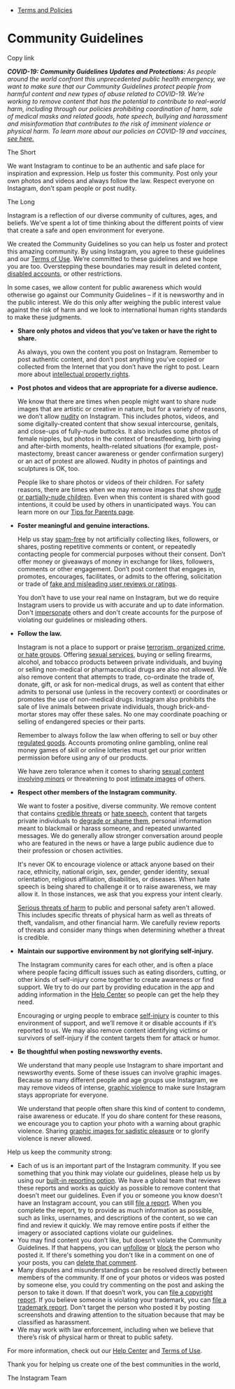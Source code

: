 *   [Terms and Policies](https://help.instagram.com/1417489251945243/?helpref=breadcrumb)

Community Guidelines
====================

Copy link

_**COVID-19: Community Guidelines Updates and Protections:** As people around the world confront this unprecedented public health emergency, we want to make sure that our Community Guidelines protect people from harmful content and new types of abuse related to COVID-19. We’re working to remove content that has the potential to contribute to real-world harm, including through our policies prohibiting coordination of harm, sale of medical masks and related goods, hate speech, bullying and harassment and misinformation that contributes to the risk of imminent violence or physical harm. To learn more about our policies on COVID-19 and vaccines, [see here.](https://help.instagram.com/697825587576762?helpref=faq_content)_

The Short

We want Instagram to continue to be an authentic and safe place for inspiration and expression. Help us foster this community. Post only your own photos and videos and always follow the law. Respect everyone on Instagram, don’t spam people or post nudity.

The Long

Instagram is a reflection of our diverse community of cultures, ages, and beliefs. We’ve spent a lot of time thinking about the different points of view that create a safe and open environment for everyone.

We created the Community Guidelines so you can help us foster and protect this amazing community. By using Instagram, you agree to these guidelines and our [Terms of Use](https://www.instagram.com/legal/terms). We’re committed to these guidelines and we hope you are too. Overstepping these boundaries may result in deleted content, [disabled accounts](https://help.instagram.com/366993040048856?helpref=faq_content), or other restrictions.

In some cases, we allow content for public awareness which would otherwise go against our Community Guidelines – if it is newsworthy and in the public interest. We do this only after weighing the public interest value against the risk of harm and we look to international human rights standards to make these judgments.

*   **Share only photos and videos that you’ve taken or have the right to share.**
    
    As always, you own the content you post on Instagram. Remember to post authentic content, and don’t post anything you’ve copied or collected from the Internet that you don’t have the right to post. Learn more about [intellectual property rights](https://help.instagram.com/126382350847838?helpref=faq_content).
    
*   **Post photos and videos that are appropriate for a diverse audience.**
    
    We know that there are times when people might want to share nude images that are artistic or creative in nature, but for a variety of reasons, we don’t allow [nudity](https://l.instagram.com/?u=https%3A%2F%2Fwww.facebook.com%2Fcommunitystandards%2Fadult_nudity_sexual_activity&e=AT1Cdl15rd13PtH7kECKHa-O0fsoCSgKAYo8tf2U7qbu01-GUxkDP9Rgl7nA3Kd8uOEXmfbUFph_f1c19_V0J19T2WLviKZJc4B-6b7AjdptUhuk575MXSQo-YJ-W_ZzPvbQgnSa1Sena6NV7UcqJi_rgs_r6BAszPJkmw) on Instagram. This includes photos, videos, and some digitally-created content that show sexual intercourse, genitals, and close-ups of fully-nude buttocks. It also includes some photos of female nipples, but photos in the context of breastfeeding, birth giving and after-birth moments, health-related situations (for example, post-mastectomy, breast cancer awareness or gender confirmation surgery) or an act of protest are allowed. Nudity in photos of paintings and sculptures is OK, too.
    
    People like to share photos or videos of their children. For safety reasons, there are times when we may remove images that show [nude or partially-nude children](https://l.instagram.com/?u=https%3A%2F%2Fwww.facebook.com%2Fcommunitystandards%2Fchild_nudity_sexual_exploitation&e=AT1Cdl15rd13PtH7kECKHa-O0fsoCSgKAYo8tf2U7qbu01-GUxkDP9Rgl7nA3Kd8uOEXmfbUFph_f1c19_V0J19T2WLviKZJc4B-6b7AjdptUhuk575MXSQo-YJ-W_ZzPvbQgnSa1Sena6NV7UcqJi_rgs_r6BAszPJkmw). Even when this content is shared with good intentions, it could be used by others in unanticipated ways. You can learn more on our [Tips for Parents page](https://help.instagram.com/154475974694511/?helpref=faq_content).
    
*   **Foster meaningful and genuine interactions.**
    
    Help us stay [spam-free](https://l.instagram.com/?u=https%3A%2F%2Fwww.facebook.com%2Fcommunitystandards%2Fspam&e=AT1Cdl15rd13PtH7kECKHa-O0fsoCSgKAYo8tf2U7qbu01-GUxkDP9Rgl7nA3Kd8uOEXmfbUFph_f1c19_V0J19T2WLviKZJc4B-6b7AjdptUhuk575MXSQo-YJ-W_ZzPvbQgnSa1Sena6NV7UcqJi_rgs_r6BAszPJkmw) by not artificially collecting likes, followers, or shares, posting repetitive comments or content, or repeatedly contacting people for commercial purposes without their consent. Don’t offer money or giveaways of money in exchange for likes, followers, comments or other engagement. Don’t post content that engages in, promotes, encourages, facilitates, or admits to the offering, solicitation or trade of [fake and misleading user reviews or ratings](https://l.instagram.com/?u=https%3A%2F%2Fwww.facebook.com%2Fcommunitystandards%2Ffraud_deception&e=AT1Cdl15rd13PtH7kECKHa-O0fsoCSgKAYo8tf2U7qbu01-GUxkDP9Rgl7nA3Kd8uOEXmfbUFph_f1c19_V0J19T2WLviKZJc4B-6b7AjdptUhuk575MXSQo-YJ-W_ZzPvbQgnSa1Sena6NV7UcqJi_rgs_r6BAszPJkmw).
    
    You don’t have to use your real name on Instagram, but we do require Instagram users to provide us with accurate and up to date information. Don't [impersonate](https://l.instagram.com/?u=https%3A%2F%2Fwww.facebook.com%2Fcommunitystandards%2Fmisrepresentation&e=AT1Cdl15rd13PtH7kECKHa-O0fsoCSgKAYo8tf2U7qbu01-GUxkDP9Rgl7nA3Kd8uOEXmfbUFph_f1c19_V0J19T2WLviKZJc4B-6b7AjdptUhuk575MXSQo-YJ-W_ZzPvbQgnSa1Sena6NV7UcqJi_rgs_r6BAszPJkmw) others and don't create accounts for the purpose of violating our guidelines or misleading others.
    
*   **Follow the law.**
    
    Instagram is not a place to support or praise [terrorism, organized crime, or hate groups](https://l.instagram.com/?u=https%3A%2F%2Fwww.facebook.com%2Fcommunitystandards%2Fdangerous_individuals_organizations&e=AT1Cdl15rd13PtH7kECKHa-O0fsoCSgKAYo8tf2U7qbu01-GUxkDP9Rgl7nA3Kd8uOEXmfbUFph_f1c19_V0J19T2WLviKZJc4B-6b7AjdptUhuk575MXSQo-YJ-W_ZzPvbQgnSa1Sena6NV7UcqJi_rgs_r6BAszPJkmw). Offering [sexual services](https://l.instagram.com/?u=https%3A%2F%2Fwww.facebook.com%2Fcommunitystandards%2Fsexual_solicitation&e=AT1Cdl15rd13PtH7kECKHa-O0fsoCSgKAYo8tf2U7qbu01-GUxkDP9Rgl7nA3Kd8uOEXmfbUFph_f1c19_V0J19T2WLviKZJc4B-6b7AjdptUhuk575MXSQo-YJ-W_ZzPvbQgnSa1Sena6NV7UcqJi_rgs_r6BAszPJkmw), buying or selling firearms, alcohol, and tobacco products between private individuals, and buying or selling non-medical or pharmaceutical drugs are also not allowed. We also remove content that attempts to trade, co-ordinate the trade of, donate, gift, or ask for non-medical drugs, as well as content that either admits to personal use (unless in the recovery context) or coordinates or promotes the use of non-medical drugs. Instagram also prohibits the sale of live animals between private individuals, though brick-and-mortar stores may offer these sales. No one may coordinate poaching or selling of endangered species or their parts.
    
    Remember to always follow the law when offering to sell or buy other [regulated goods](https://l.instagram.com/?u=https%3A%2F%2Fwww.facebook.com%2Fcommunitystandards%2Fregulated_goods&e=AT1Cdl15rd13PtH7kECKHa-O0fsoCSgKAYo8tf2U7qbu01-GUxkDP9Rgl7nA3Kd8uOEXmfbUFph_f1c19_V0J19T2WLviKZJc4B-6b7AjdptUhuk575MXSQo-YJ-W_ZzPvbQgnSa1Sena6NV7UcqJi_rgs_r6BAszPJkmw). Accounts promoting online gambling, online real money games of skill or online lotteries must get our prior written permission before using any of our products.
    
    We have zero tolerance when it comes to sharing [sexual content involving minors](https://l.instagram.com/?u=https%3A%2F%2Fwww.facebook.com%2Fcommunitystandards%2Fchild_nudity_sexual_exploitation&e=AT1Cdl15rd13PtH7kECKHa-O0fsoCSgKAYo8tf2U7qbu01-GUxkDP9Rgl7nA3Kd8uOEXmfbUFph_f1c19_V0J19T2WLviKZJc4B-6b7AjdptUhuk575MXSQo-YJ-W_ZzPvbQgnSa1Sena6NV7UcqJi_rgs_r6BAszPJkmw) or threatening to post [intimate images](https://l.instagram.com/?u=https%3A%2F%2Fwww.facebook.com%2Fcommunitystandards%2Fsexual_exploitation_adults&e=AT1Cdl15rd13PtH7kECKHa-O0fsoCSgKAYo8tf2U7qbu01-GUxkDP9Rgl7nA3Kd8uOEXmfbUFph_f1c19_V0J19T2WLviKZJc4B-6b7AjdptUhuk575MXSQo-YJ-W_ZzPvbQgnSa1Sena6NV7UcqJi_rgs_r6BAszPJkmw) of others.
    
*   **Respect other members of the Instagram community.**
    
    We want to foster a positive, diverse community. We remove content that contains [credible threats](https://l.instagram.com/?u=https%3A%2F%2Fwww.facebook.com%2Fcommunitystandards%2Fcredible_violence&e=AT1Cdl15rd13PtH7kECKHa-O0fsoCSgKAYo8tf2U7qbu01-GUxkDP9Rgl7nA3Kd8uOEXmfbUFph_f1c19_V0J19T2WLviKZJc4B-6b7AjdptUhuk575MXSQo-YJ-W_ZzPvbQgnSa1Sena6NV7UcqJi_rgs_r6BAszPJkmw) or [hate speech](https://l.instagram.com/?u=https%3A%2F%2Fwww.facebook.com%2Fcommunitystandards%2Fhate_speech&e=AT1Cdl15rd13PtH7kECKHa-O0fsoCSgKAYo8tf2U7qbu01-GUxkDP9Rgl7nA3Kd8uOEXmfbUFph_f1c19_V0J19T2WLviKZJc4B-6b7AjdptUhuk575MXSQo-YJ-W_ZzPvbQgnSa1Sena6NV7UcqJi_rgs_r6BAszPJkmw), content that targets private individuals to [degrade or shame them](https://l.instagram.com/?u=https%3A%2F%2Fwww.facebook.com%2Fcommunitystandards%2Fbullying&e=AT1Cdl15rd13PtH7kECKHa-O0fsoCSgKAYo8tf2U7qbu01-GUxkDP9Rgl7nA3Kd8uOEXmfbUFph_f1c19_V0J19T2WLviKZJc4B-6b7AjdptUhuk575MXSQo-YJ-W_ZzPvbQgnSa1Sena6NV7UcqJi_rgs_r6BAszPJkmw), personal information meant to blackmail or harass someone, and repeated unwanted messages. We do generally allow stronger conversation around people who are featured in the news or have a large public audience due to their profession or chosen activities.
    
    It's never OK to encourage violence or attack anyone based on their race, ethnicity, national origin, sex, gender, gender identity, sexual orientation, religious affiliation, disabilities, or diseases. When hate speech is being shared to challenge it or to raise awareness, we may allow it. In those instances, we ask that you express your intent clearly.
    
    [Serious threats of harm](https://l.instagram.com/?u=https%3A%2F%2Fwww.facebook.com%2Fcommunitystandards%2Fcredible_violence&e=AT1Cdl15rd13PtH7kECKHa-O0fsoCSgKAYo8tf2U7qbu01-GUxkDP9Rgl7nA3Kd8uOEXmfbUFph_f1c19_V0J19T2WLviKZJc4B-6b7AjdptUhuk575MXSQo-YJ-W_ZzPvbQgnSa1Sena6NV7UcqJi_rgs_r6BAszPJkmw) to public and personal safety aren't allowed. This includes specific threats of physical harm as well as threats of theft, vandalism, and other financial harm. We carefully review reports of threats and consider many things when determining whether a threat is credible.
    
*   **Maintain our supportive environment by not glorifying self-injury.**
    
    The Instagram community cares for each other, and is often a place where people facing difficult issues such as eating disorders, cutting, or other kinds of self-injury come together to create awareness or find support. We try to do our part by providing education in the app and adding information in the [Help Center](https://help.instagram.com/) so people can get the help they need.
    
    Encouraging or urging people to embrace [self-injury](https://l.instagram.com/?u=https%3A%2F%2Fwww.facebook.com%2Fcommunitystandards%2Fsuicide_self_injury_violence&e=AT1Cdl15rd13PtH7kECKHa-O0fsoCSgKAYo8tf2U7qbu01-GUxkDP9Rgl7nA3Kd8uOEXmfbUFph_f1c19_V0J19T2WLviKZJc4B-6b7AjdptUhuk575MXSQo-YJ-W_ZzPvbQgnSa1Sena6NV7UcqJi_rgs_r6BAszPJkmw) is counter to this environment of support, and we’ll remove it or disable accounts if it’s reported to us. We may also remove content identifying victims or survivors of self-injury if the content targets them for attack or humor.
    
*   **Be thoughtful when posting newsworthy events.**
    
    We understand that many people use Instagram to share important and newsworthy events. Some of these issues can involve graphic images. Because so many different people and age groups use Instagram, we may remove videos of intense, [graphic violence](https://l.instagram.com/?u=https%3A%2F%2Fwww.facebook.com%2Fcommunitystandards%2Fgraphic_violence&e=AT1Cdl15rd13PtH7kECKHa-O0fsoCSgKAYo8tf2U7qbu01-GUxkDP9Rgl7nA3Kd8uOEXmfbUFph_f1c19_V0J19T2WLviKZJc4B-6b7AjdptUhuk575MXSQo-YJ-W_ZzPvbQgnSa1Sena6NV7UcqJi_rgs_r6BAszPJkmw) to make sure Instagram stays appropriate for everyone.
    
    We understand that people often share this kind of content to condemn, raise awareness or educate. If you do share content for these reasons, we encourage you to caption your photo with a warning about graphic violence. Sharing [graphic images for sadistic pleasure](https://l.instagram.com/?u=https%3A%2F%2Fwww.facebook.com%2Fcommunitystandards%2Fcruel_insensitive&e=AT1Cdl15rd13PtH7kECKHa-O0fsoCSgKAYo8tf2U7qbu01-GUxkDP9Rgl7nA3Kd8uOEXmfbUFph_f1c19_V0J19T2WLviKZJc4B-6b7AjdptUhuk575MXSQo-YJ-W_ZzPvbQgnSa1Sena6NV7UcqJi_rgs_r6BAszPJkmw) or to glorify violence is never allowed.
    

Help us keep the community strong:

*   Each of us is an important part of the Instagram community. If you see something that you think may violate our guidelines, please help us by using our [built-in reporting option](https://help.instagram.com/165828726894770?helpref=faq_content). We have a global team that reviews these reports and works as quickly as possible to remove content that doesn’t meet our guidelines. Even if you or someone you know doesn’t have an Instagram account, you can still [file a report](https://help.instagram.com/contact/383679321740945). When you complete the report, try to provide as much information as possible, such as links, usernames, and descriptions of the content, so we can find and review it quickly. We may remove entire posts if either the imagery or associated captions violate our guidelines.
*   You may find content you don’t like, but doesn’t violate the Community Guidelines. If that happens, you can [unfollow](https://help.instagram.com/286340048138725?helpref=faq_content) or [block](https://help.instagram.com/426700567389543/?helpref=faq_content) the person who posted it. If there's something you don't like in a comment on one of your posts, you can [delete that comment](https://help.instagram.com/289098941190483?helpref=faq_content).
*   Many disputes and misunderstandings can be resolved directly between members of the community. If one of your photos or videos was posted by someone else, you could try commenting on the post and asking the person to take it down. If that doesn’t work, you can [file a copyright report](https://help.instagram.com/126382350847838?helpref=faq_content). If you believe someone is violating your trademark, you can [file a trademark report](https://help.instagram.com/222826637847963?helpref=faq_content). Don't target the person who posted it by posting screenshots and drawing attention to the situation because that may be classified as harassment.
*   We may work with law enforcement, including when we believe that there’s risk of physical harm or threat to public safety.

For more information, check out our [Help Center](https://help.instagram.com/) and [Terms of Use](https://l.instagram.com/?u=http%3A%2F%2Finstagram.com%2Flegal%2Fterms%2F%23&e=AT1Cdl15rd13PtH7kECKHa-O0fsoCSgKAYo8tf2U7qbu01-GUxkDP9Rgl7nA3Kd8uOEXmfbUFph_f1c19_V0J19T2WLviKZJc4B-6b7AjdptUhuk575MXSQo-YJ-W_ZzPvbQgnSa1Sena6NV7UcqJi_rgs_r6BAszPJkmw).

Thank you for helping us create one of the best communities in the world,

The Instagram Team